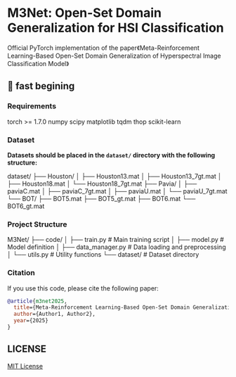 # M3Net: Open-Set Domain Generalization for HSI Classification
Official PyTorch implementation of the paper《Meta-Reinforcement Learning-Based Open-Set Domain Generalization of Hyperspectral Image Classification Model》

## 🚀 fast begining

### Requirements
torch >= 1.7.0
numpy
scipy
matplotlib
tqdm
thop
scikit-learn

### Dataset
**Datasets should be placed in the `dataset/` directory with the following structure:**

dataset/
├── Houston/
│   ├── Houston13.mat
│   ├── Houston13_7gt.mat
│   ├── Houston18.mat
│   └── Houston18_7gt.mat
├── Pavia/
│   ├── paviaC.mat
│   ├── paviaC_7gt.mat
│   ├── paviaU.mat
│   └── paviaU_7gt.mat
└── BOT/
    ├── BOT5.mat
    ├── BOT5_gt.mat
    ├── BOT6.mat
    └── BOT6_gt.mat

### Project Structure
M3Net/
├── code/
│   ├── train.py           # Main training script
│   ├── model.py           # Model definition
│   ├── data_manager.py    # Data loading and preprocessing
│   └── utils.py           # Utility functions
└── dataset/               # Dataset directory


### Citation
If you use this code, please cite the following paper:
```bibtex
@article{m3net2025,
  title={Meta-Reinforcement Learning-Based Open-Set Domain Generalization for HSI Classification},
  author={Author1, Author2},
  year={2025}
}
```

## LICENSE
[MIT License](LICENSE)
